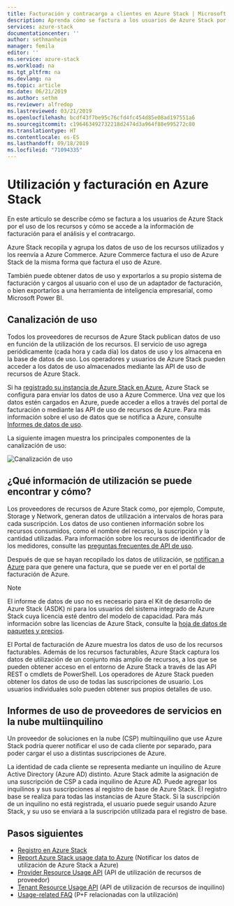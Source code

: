 ```yaml
---
title: Facturación y contracargo a clientes en Azure Stack | Microsoft Docs
description: Aprenda cómo se factura a los usuarios de Azure Stack por el uso de los recursos y cómo se accede a la información de facturación para el análisis y el contracargo.
services: azure-stack
documentationcenter: ''
author: sethmanheim
manager: femila
editor: ''
ms.service: azure-stack
ms.workload: na
ms.tgt_pltfrm: na
ms.devlang: na
ms.topic: article
ms.date: 06/21/2019
ms.author: sethm
ms.reviewer: alfredop
ms.lastreviewed: 03/21/2019
ms.openlocfilehash: bcdf43f7be95c76cfd4fc454d85e08ad197551a6
ms.sourcegitcommit: c196463492732218d2474d3a964f88e995272c80
ms.translationtype: HT
ms.contentlocale: es-ES
ms.lasthandoff: 09/18/2019
ms.locfileid: "71094335"
---
```

# <a name="usage-and-billing-in-azure-stack"></a>Utilización y facturación en Azure Stack

En este artículo se describe cómo se factura a los usuarios de Azure Stack por el uso de los recursos y cómo se accede a la información de facturación para el análisis y el contracargo.

Azure Stack recopila y agrupa los datos de uso de los recursos utilizados y los reenvía a Azure Commerce. Azure Commerce factura el uso de Azure Stack de la misma forma que factura el uso de Azure.

También puede obtener datos de uso y exportarlos a su propio sistema de facturación y cargos al usuario con el uso de un adaptador de facturación, o bien exportarlos a una herramienta de inteligencia empresarial, como Microsoft Power BI.

## <a name="usage-pipeline"></a>Canalización de uso

Todos los proveedores de recursos de Azure Stack publican datos de uso en función de la utilización de los recursos. El servicio de uso agrega periódicamente (cada hora y cada día) los datos de uso y los almacena en la base de datos de uso. Los operadores y usuarios de Azure Stack pueden acceder a los datos de uso almacenados mediante las API de uso de recursos de Azure Stack.

Si ha [registrado su instancia de Azure Stack en Azure](azure-stack-registration.md), Azure Stack se configura para enviar los datos de uso a Azure Commerce. Una vez que los datos estén cargados en Azure, puede acceder a ellos a través del portal de facturación o mediante las API de uso de recursos de Azure. Para más información sobre el uso de datos que se notifica a Azure, consulte [Informes de datos de uso](azure-stack-usage-reporting.md).  

La siguiente imagen muestra los principales componentes de la canalización de uso:

![Canalización de uso](media/azure-stack-billing-and-chargeback/usagepipeline.png)

## <a name="what-usage-information-can-i-find-and-how"></a>¿Qué información de utilización se puede encontrar y cómo?

Los proveedores de recursos de Azure Stack como, por ejemplo, Compute, Storage y Network, generan datos de utilización a intervalos de horas para cada suscripción. Los datos de uso contienen información sobre los recursos consumidos, como el nombre del recurso, la suscripción y la cantidad utilizadas. Para información sobre los recursos de identificador de los medidores, consulte las [preguntas frecuentes de API de uso](azure-stack-usage-related-faq.md).

Después de que se hayan recopilado los datos de utilización, se [notifican a Azure](azure-stack-usage-reporting.md) para que genere una factura, que se puede ver en el portal de facturación de Azure.

> [!NOTE]  
> El informe de datos de uso no es necesario para el Kit de desarrollo de Azure Stack (ASDK) ni para los usuarios del sistema integrado de Azure Stack cuya licencia esté dentro del modelo de capacidad. Para más información sobre las licencias de Azure Stack, consulte la [hoja de datos de paquetes y precios](https://azure.microsoft.com/mediahandler/files/resourcefiles/5bc3f30c-cd57-4513-989e-056325eb95e1/Azure-Stack-packaging-and-pricing-datasheet.pdf).

El Portal de facturación de Azure muestra los datos de uso de los recursos facturables. Además de los recursos facturables, Azure Stack captura los datos de utilización de un conjunto más amplio de recursos, a los que se pueden obtener acceso en el entorno de Azure Stack a través de las API REST o cmdlets de PowerShell. Los operadores de Azure Stack pueden obtener los datos de uso de todas las suscripciones de usuario. Los usuarios individuales solo pueden obtener sus propios detalles de uso.

## <a name="usage-reporting-for-multi-tenant-cloud-service-providers"></a>Informes de uso de proveedores de servicios en la nube multiinquilino

Un proveedor de soluciones en la nube (CSP) multiinquilino que use Azure Stack podría querer notificar el uso de cada cliente por separado, para poder cargar el uso a distintas suscripciones de Azure.

La identidad de cada cliente se representa mediante un inquilino de Azure Active Directory (Azure AD) distinto. Azure Stack admite la asignación de una suscripción de CSP a cada inquilino de Azure AD. Puede agregar los inquilinos y sus suscripciones al registro de base de Azure Stack. El registro base se realiza para todas las instancias de Azure Stack. Si la suscripción de un inquilino no está registrada, el usuario puede seguir usando Azure Stack, y su uso se enviará a la suscripción utilizada para el registro de base.

## <a name="next-steps"></a>Pasos siguientes

- [Registro en Azure Stack](azure-stack-registration.md)
- [Report Azure Stack usage data to Azure](azure-stack-usage-reporting.md) (Notificar los datos de utilización de Azure Stack a Azure)
- [Provider Resource Usage API](azure-stack-provider-resource-api.md) (API de utilización de recursos de proveedor)
- [Tenant Resource Usage API](azure-stack-tenant-resource-usage-api.md) (API de utilización de recursos de inquilino)
- [Usage-related FAQ](azure-stack-usage-related-faq.md) (P+F relacionadas con la utilización)
